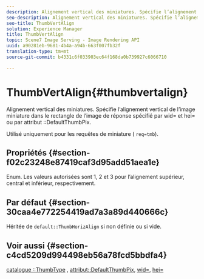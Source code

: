 ```yaml
---
description: Alignement vertical des miniatures. Spécifie l’alignement vertical de l’image miniature dans le rectangle de l’image de réponse spécifié par wid= et hei= ou par attribut DefaultThumbPix.
seo-description: Alignement vertical des miniatures. Spécifie l’alignement vertical de l’image miniature dans le rectangle de l’image de réponse spécifié par wid= et hei= ou par attribut DefaultThumbPix.
seo-title: ThumbVertAlign
solution: Experience Manager
title: ThumbVertAlign
topic: Scene7 Image Serving - Image Rendering API
uuid: a90281eb-9681-4b4a-a94b-663f007fb32f
translation-type: tm+mt
source-git-commit: b4331c6f033903ec64f168da0b739927c6066710

---
```



# ThumbVertAlign{#thumbvertalign}

Alignement vertical des miniatures. Spécifie l’alignement vertical de l’image miniature dans le rectangle de l’image de réponse spécifié par wid= et hei= ou par attribut ::DefaultThumbPix.

Utilisé uniquement pour les requêtes de miniature ( `req=tmb`).

## Propriétés {#section-f02c23248e87419caf3d95add51aea1e}

Enum. Les valeurs autorisées sont 1, 2 et 3 pour l’alignement supérieur, central et inférieur, respectivement.

## Par défaut {#section-30caa4e772254419ad7a3a89d440666c}

Héritée de `default::ThumbHorizAlign` si non définie ou si vide.

## Voir aussi {#section-c4cd5209d994498eb56a78fcd5bbdfa4}

[catalogue ::ThumbType](/help/aem-is-ir-api/is-api/image-catalog/image-serving-api-ref/c-image-catalog-reference/c-image-svg-data-reference/c-image-data-reference/r-thumbtype-cat.md) , [attribut::DefaultThumbPix](../../../../../is-api/image-catalog/image-serving-api-ref/c-image-catalog-reference/c-attributes-reference/r-defaultthumbpix.md#reference-cf52bb74bed2466e8bc8adb0cacd6141), [wid=](../../../../../is-api/http-ref/image-serving-api-ref/c-http-protocol-reference/c-command-reference/r-is-http-wid.md#reference-bfeadcb67bf4485f851eb21345527e47), [hei=](../../../../../is-api/http-ref/image-serving-api-ref/c-http-protocol-reference/c-command-reference/r-is-http-hei.md#reference-6d6f556ccc0e4b98a815e8a5c1944a96)
